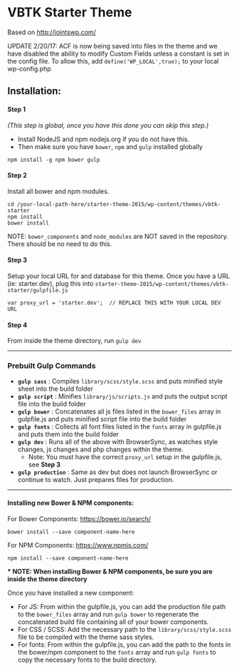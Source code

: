 # VBTK Starter Theme

Based on http://jointswp.com/


UPDATE 2/20/17: ACF is now being saved into files in the theme and we have disabled the ability to modify Custom Fields unless a constant is set in the config file. To allow this, add `define('WP_LOCAL',true);` to your local wp-config.php


## Installation:
#### Step 1
_(This step is global, once you have this done you can skip this step.)_ 

- Install NodeJS and npm nodejs.org if you do not have this. 
- Then make sure you have `bower`, `npm` and `gulp` installed globally

```
npm install -g npm bower gulp
```

#### Step 2
Install all bower and npm modules. 

```
cd /your-local-path-here/starter-theme-2015/wp-content/themes/vbtk-starter
npm install
bower install
```

NOTE: `bower_components` and `node_modules` are NOT saved in the repository. There should be no need to do this.

#### Step 3
Setup your local URL for and database for this theme. Once you have a URL (ie: starter.dev), plug this into `starter-theme-2015/wp-content/themes/vbtk-starter/gulpfile.js`

```
var proxy_url = 'starter.dev';  // REPLACE THIS WITH YOUR LOCAL DEV URL
```

#### Step 4
From inside the theme directory, run `gulp dev`


***


### Prebuilt Gulp Commands

- **`gulp sass`** : Compiles `library/scss/style.scss` and puts minified style sheet into the build folder
- **`gulp script`** : Minifies `library/js/scripts.js` and puts the output script file into the build folder
- **`gulp bower`** : Concatenates all js files listed in the `bower_files` array in gulpfile.js and puts minified script file into the build folder
- **`gulp fonts`** : Collects all font files listed in the `fonts` array in gulpfile.js and puts them into the build folder
- **`gulp dev`** : Runs all of the above with BrowserSync, as watches style changes, js changes and php changes within the theme. 
    - Note: You must have the correct `proxy_url` setup in the gulpfile.js, see **Step 3**
- **`gulp production`** : Same as dev but does not launch BrowserSync or continue to watch. Just prepares files for production.


***


#### Installing new Bower & NPM components:
For Bower Components: https://bower.io/search/

```
bower install --save component-name-here
```

For NPM Components: https://www.npmjs.com/

```
npm install --save component-name-here
```

**\* NOTE: When installing Bower & NPM components, be sure you are inside the theme directory**

Once you have installed a new component:

- For JS: From within the gulpfile.js, you can add the production file path to the `bower_files` array and run `gulp bower` to regenerate the concatenated build file containing all of your bower components.
- For CSS / SCSS: Add the necessary path to the `library/scss/style.scss` file to be compiled with the theme sass styles.
- For fonts: From within the gulpfile.js, you can add the path to the fonts in the bower/npm component to the `fonts` array and run `gulp fonts` to copy the necessary fonts to the build directory.